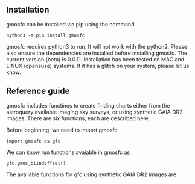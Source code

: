 Installation
----------
gmosfc can be installed via pip using the command

    python3 -m pip install gmosfc
    
gmosfc requires python3 to run. It will not work with the python2. Please also ensure the dependencies are installed before installing gmosfc. The current version (beta) is 0.0.11.
Installation has been tested on MAC and LINUX (opensuse) systems. If it has a glitch on your system, please let us know.

Reference guide
----------

gmosfc includes functinos to create finding charts either from the astroquery available imaging sky surveys, or using synthetic GAIA DR2 images. There are six functions, each are described here.

Before beginning, we need to import gmosfc

    import gmosfc as gfc
    
We can know run functions avaiable in gmosfc as
 
    gfc.gmos_blindoffset()
    
The available functions for gfc using synthetic GAIA DR2 images are

